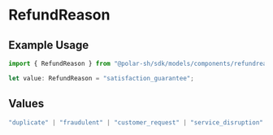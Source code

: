 # RefundReason

## Example Usage

```typescript
import { RefundReason } from "@polar-sh/sdk/models/components/refundreason.js";

let value: RefundReason = "satisfaction_guarantee";
```

## Values

```typescript
"duplicate" | "fraudulent" | "customer_request" | "service_disruption" | "satisfaction_guarantee" | "other"
```